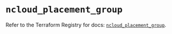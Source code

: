 # `ncloud_placement_group`

Refer to the Terraform Registry for docs: [`ncloud_placement_group`](https://registry.terraform.io/providers/navercloudplatform/ncloud/4.0.4/docs/resources/placement_group).
